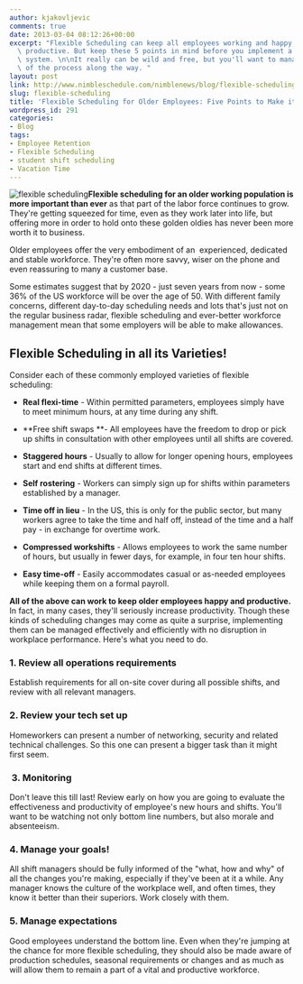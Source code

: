 ```yaml
---
author: kjakovljevic
comments: true
date: 2013-03-04 08:12:26+00:00
excerpt: "Flexible Scheduling can keep all employees working and happy, and even more\
  \ productive. But keep these 5 points in mind before you implement a radical new\
  \ system. \n\nIt really can be wild and free, but you'll want to manage every step\
  \ of the process along the way. "
layout: post
link: http://www.nimbleschedule.com/nimblenews/blog/flexible-scheduling/
slug: flexible-scheduling
title: 'Flexible Scheduling for Older Employees: Five Points to Make it Work'
wordpress_id: 291
categories:
- Blog
tags:
- Employee Retention
- Flexible Scheduling
- student shift scheduling
- Vacation Time
---
```


![flexible scheduling](http://www.nimbleschedule.com/wp-content/uploads/2013/03/flexible-scheduling.jpg)**Flexible scheduling for an older working population is more important than ever** as that part of the labor force continues to grow. They're getting squeezed for time, even as they work later into life, but offering more in order to hold onto these golden oldies has never been more worth it to business.

Older employees offer the very embodiment of an  experienced, dedicated and stable workforce. They're often more savvy, wiser on the phone and even reassuring to many a customer base.

Some estimates suggest that by 2020 - just seven years from now - some 36% of the US workforce will be over the age of 50. With different family concerns, different day-to-day scheduling needs and lots that's just not on the regular business radar, flexible scheduling and ever-better workforce management mean that some employers will be able to make allowances.


## Flexible Scheduling in all its Varieties!


Consider each of these commonly employed varieties of flexible scheduling:



	
  * **Real flexi-time** - Within permitted parameters, employees simply have to meet minimum hours, at any time during any shift.

	
  * **Free shift swaps **- All employees have the freedom to drop or pick up shifts in consultation with other employees until all shifts are covered.

	
  * **Staggered hours** - Usually to allow for longer opening hours, employees start and end shifts at different times.

	
  * **Self rostering** - Workers can simply sign up for shifts within parameters established by a manager.

	
  * **Time off in lieu** - In the US, this is only for the public sector, but many workers agree to take the time and half off, instead of the time and a half pay - in exchange for overtime work.

	
  * **Compressed workshifts** - Allows employees to work the same number of hours, but usually in fewer days, for example, in four ten hour shifts.

	
  * **Easy time-off** - Easily accommodates casual or as-needed employees while keeping them on a formal payroll.


**All of the above can work to keep older employees happy and productive.** In fact, in many cases, they'll seriously increase productivity. Though these kinds of scheduling changes may come as quite a surprise, implementing them can be managed effectively and efficiently with no disruption in workplace performance. Here's what you need to do.


### 1. Review all operations requirements


Establish requirements for all on-site cover during all possible shifts, and review with all relevant managers.


### 2. Review your tech set up


Homeworkers can present a number of networking, security and related technical challenges. So this one can present a bigger task than it might first seem.


###  3. Monitoring


Don't leave this till last! Review early on how you are going to evaluate the effectiveness and productivity of employee's new hours and shifts. You'll want to be watching not only bottom line numbers, but also morale and absenteeism.


### 4. Manage your goals!


All shift managers should be fully informed of the "what, how and why" of all the changes you're making, especially if they've been at it a while. Any manager knows the culture of the workplace well, and often times, they know it better than their superiors. Work closely with them.


### 5. Manage expectations


Good employees understand the bottom line. Even when they're jumping at the chance for more flexible scheduling, they should also be made aware of production schedules, seasonal requirements or changes and as much as will allow them to remain a part of a vital and productive workforce.

